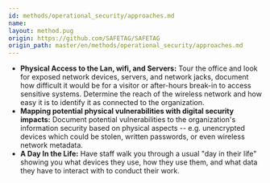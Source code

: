 ```yaml
---
id: methods/operational_security/approaches.md
name: 
layout: method.pug
origin: https://github.com/SAFETAG/SAFETAG
origin_path: master/en/methods/operational_security/approaches.md
---
```


* **Physical Access to the Lan, wifi, and Servers:** Tour the office and look for exposed network devices, servers, and network jacks, document how difficult it would be for a visitor or after-hours break-in to access sensitive systems. Determine the reach of the wireless network and how easy it is to identify it as connected to the organization.
* **Mapping potential physical vulnerabilities with digital security impacts:**  Document potential vulnerabilities to the organization's information security based on physical aspects -- e.g. unencrypted devices which could be stolen, written passwords, or even wireless network metadata.
* **A Day In the Life:** Have staff walk you through a usual "day in their life" showing you what devices they use, how they use them, and what data they have to interact with to conduct their work.


